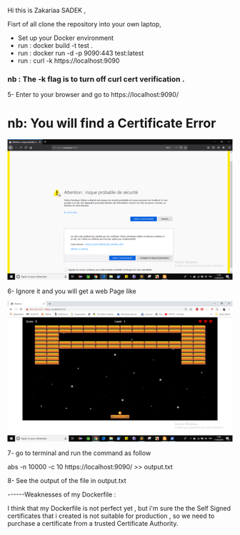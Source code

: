 
Hi this is Zakariaa SADEK , 

Fisrt of all clone the repository into your own laptop,

- Set up your Docker environment
- run : docker build -t test . 
- run : docker run -d -p 9090:443 test:latest 
- run : curl -k https://localhost:9090  


### nb : The -k flag is to turn off curl cert verification .

5- Enter to your browser and go to https://localhost:9090/ 

# nb: You will find a Certificate Error

![](./images/SSL_Certificate_Error.png)

6- Ignore it and you will get a web Page like 

![](./images/screenshot.png)

7-  go to terminal and run the command as follow

abs -n 10000 -c 10 https://localhost:9090/ >> output.txt


8- See the output of the file in output.txt


------Weaknesses of my Dockerfile :

I think that my Dockerfile is not perfect yet , but i'm sure the the Self Signed certificates that i created is not suitable for production , so we need to purchase a certificate from a trusted Certificate Authority.

